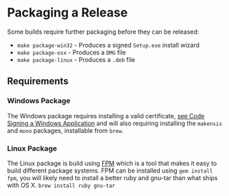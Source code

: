 # Packaging a Release

Some builds require further packaging before they can be released:

* `make package-win32` - Produces a signed `Setup.exe` install wizard
* `make package-osx` - Produces a `DMG` file
* `make package-linux` - Produces a `.deb` file

## Requirements

### Windows Package

The Windows package requires installing a valid certificate, [see Code Signing a Windows Application][2] and will also requiring installing the `makensis` and `mono` packages, installable from `brew`.

### Linux Package

The Linux package is build using [FPM][1] which is a tool that makes it easy to build different package systems. FPM can be installed using `gem install fpm`, you will likely need to install a better ruby and gnu-tar than what ships with OS X. `brew install ruby gnu-tar`

[1]: https://github.com/jordansissel/fpm
[2]: https://mkaz.tech/code-signing-a-windows-application.html
